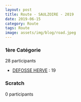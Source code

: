 ```yaml
---
layout: post
title: Route - SAULZOIRE - 2019
date: 2019-06-15
category: Route
tags: Route
image: assets/img/blog/road.jpeg
---
```


### 1ère Catégorie
28 participants
- [DEFOSSE HERVE](https://teamspecializedlille.cc/coureurs/defosseherve) : 19

### Scratch
0 participants
